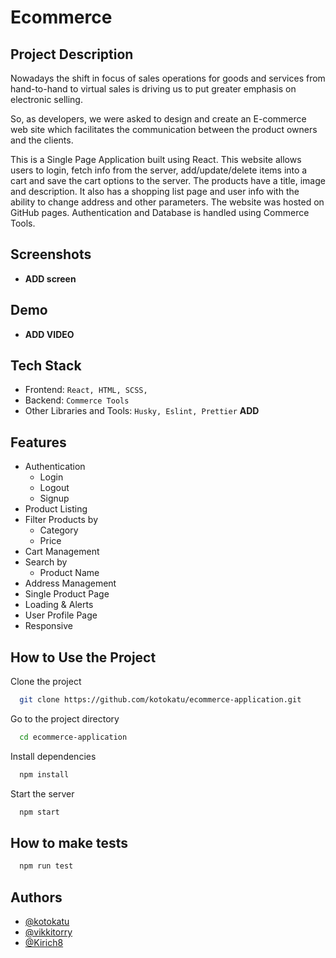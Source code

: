 # Ecommerce

## Project Description

Nowadays the shift in focus of sales operations for goods and services from hand-to-hand to virtual sales is driving us to put greater emphasis on electronic selling.

  So, as developers, we were asked to design and create an E-commerce web site which facilitates the communication between the product owners and the clients.

  This is a Single Page Application built using React. This website allows users to login, fetch info from the server, add/update/delete items into a cart and save the cart options to the server. The products have a title, image and description. It also has a shopping list page and user info with the ability to change address and other parameters. The website was hosted on GitHub pages. Authentication and Database is handled using Commerce Tools.


## Screenshots

- **ADD screen**


## Demo

- **ADD VIDEO**


## Tech Stack

- Frontend: `React, HTML, SCSS, `
- Backend: `Commerce Tools`
- Other Libraries and Tools: `Husky, Eslint, Prettier` **ADD**


## Features

- Authentication
  - Login
  - Logout
  - Signup
- Product Listing
- Filter Products by
  - Category
  - Price
- Cart Management
- Search by
  - Product Name
- Address Management
- Single Product Page
- Loading & Alerts
- User Profile Page
- Responsive


## How to Use the Project

Clone the project

```bash
  git clone https://github.com/kotokatu/ecommerce-application.git
```

Go to the project directory

```bash
  cd ecommerce-application
```

Install dependencies

```bash
  npm install
```

Start the server

```bash
  npm start
```

## How to make tests

```bash
  npm run test
```


## Authors

- [@kotokatu](https://github.com/kotokatu)
- [@vikkitorry](https://github.com/vikkitorry)
- [@Kirich8](https://github.com/Kirich8)

